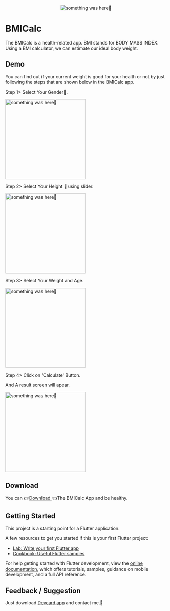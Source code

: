 <p align="center">
    <img src="https://user-images.githubusercontent.com/115228605/204232738-3db10abc-eac1-4049-a0a8-45d699623a72.png" alt="something was here🤔">
</p>

# BMICalc

The BMICalc is a health-related app. BMI stands for BODY MASS INDEX. Using a BMI calculator, we can estimate our ideal body weight.

## Demo

You can find out if your current weight is good for your health or not by just following the steps that are shown below in the BMICalc app.

Step 1> Select Your Gender🚻.

<p> 
    <img width="250" src="https://user-images.githubusercontent.com/115228605/204234008-2291da0e-ed3c-43b8-9e86-522f6627e4f4.gif" alt="something was here🤔">
</p>



Step 2> Select Your Height 📏  using slider.

<p> 
    <img width="250" src="https://user-images.githubusercontent.com/115228605/204234370-242051e1-4647-4fb9-811b-dc19d1647b60.gif" alt="something was here🤔">
</p>



Step 3> Select Your Weight and Age.

<p> 
    <img width="250" src="https://user-images.githubusercontent.com/115228605/204235142-e66904f5-dce6-4c99-9933-0e01eaba6a96.gif" alt="something was here🤔">
</p>

Step 4> Click on 'Calculate' Button.

And A result screen will apear.

<p> 
    <img width="250" src="https://user-images.githubusercontent.com/115228605/204235967-1ce25ccd-12b5-48fd-9b75-83873f8eb37c.jpeg" alt="something was here🤔">
</p>

## Download

You can 
👉[Download ](https://drive.google.com/file/d/1Xh6W9pRCOJAn2rV4ktE5f2D87IoZIuOs/view?usp=sharing)👈The BMICalc App and be healthy.

## Getting Started

This project is a starting point for a Flutter application.

A few resources to get you started if this is your first Flutter project:

- [Lab: Write your first Flutter app](https://docs.flutter.dev/get-started/codelab)
- [Cookbook: Useful Flutter samples](https://docs.flutter.dev/cookbook)

For help getting started with Flutter development, view the
[online documentation](https://docs.flutter.dev/), which offers tutorials,
samples, guidance on mobile development, and a full API reference.



## Feedback / Suggestion
Just download [Devcard app](https://github.com/Priyank-Bhagat/dev_card) and contact me.🤗
